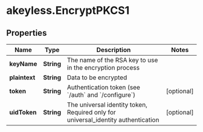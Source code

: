 # akeyless.EncryptPKCS1

## Properties

Name | Type | Description | Notes
------------ | ------------- | ------------- | -------------
**keyName** | **String** | The name of the RSA key to use in the encryption process | 
**plaintext** | **String** | Data to be encrypted | 
**token** | **String** | Authentication token (see &#x60;/auth&#x60; and &#x60;/configure&#x60;) | [optional] 
**uidToken** | **String** | The universal identity token, Required only for universal_identity authentication | [optional] 


